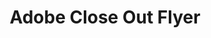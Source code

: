 ---
highlight: "false" 
title: "Adobe Close Out Flyer"
description: "The ITVMO categorized agency challenges and worked with Adobe to provide solutions. The resulting resources and trainings provided significantly reduced the challenges and impacts previously identified."
url-link: "https://community.max.gov/download/attachments/2314102898/Adobe%20-%20Vendor%20Assessment%20Closeout.pdf?api=v2"
type: "PDF"
gov-only: "true"
is-external: "false"
publication-date: "July 01, 2022"
reading-time: "5"
resource-type: "Report"
filter: "acquisition-best-practices"
audience: "contracts-acquisitions"
branded-offerings: "oem-acquisition-initiatives"
---